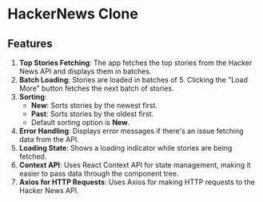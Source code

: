 # HackerNews Clone

## Features

1. **Top Stories Fetching**: The app fetches the top stories from the Hacker News API and displays them in batches.
2. **Batch Loading**: Stories are loaded in batches of 5. Clicking the "Load More" button fetches the next batch of stories.
3. **Sorting**:
   - **New**: Sorts stories by the newest first.
   - **Past**: Sorts stories by the oldest first.
   - Default sorting option is **New**.
4. **Error Handling**: Displays error messages if there's an issue fetching data from the API.
5. **Loading State**: Shows a loading indicator while stories are being fetched.
6. **Context API**: Uses React Context API for state management, making it easier to pass data through the component tree.
7. **Axios for HTTP Requests**: Uses Axios for making HTTP requests to the Hacker News API.

